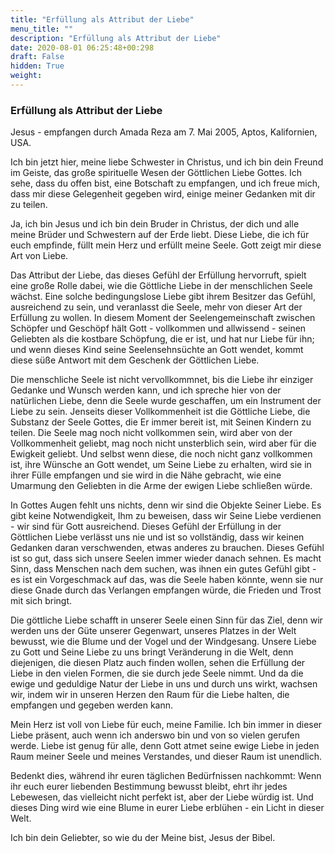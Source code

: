 ```yaml
---
title: "Erfüllung als Attribut der Liebe"
menu_title: ""
description: "Erfüllung als Attribut der Liebe"
date: 2020-08-01 06:25:48+00:298
draft: False
hidden: True
weight:
---
```

### Erfüllung als Attribut der Liebe

Jesus - empfangen durch Amada Reza am 7. Mai 2005, Aptos, Kalifornien, USA.

Ich bin jetzt hier, meine liebe Schwester in Christus, und ich bin dein Freund im Geiste, das große spirituelle Wesen der Göttlichen Liebe Gottes. Ich sehe, dass du offen bist, eine Botschaft zu empfangen, und ich freue mich, dass mir diese Gelegenheit gegeben wird, einige meiner Gedanken mit dir zu teilen.

Ja, ich bin Jesus und ich bin dein Bruder in Christus, der dich und alle meine Brüder und Schwestern auf der Erde liebt. Diese Liebe, die ich für euch empfinde, füllt mein Herz und erfüllt meine Seele. Gott zeigt mir diese Art von Liebe.

Das Attribut der Liebe, das dieses Gefühl der Erfüllung hervorruft, spielt eine große Rolle dabei, wie die Göttliche Liebe in der menschlichen Seele wächst. Eine solche bedingungslose Liebe gibt ihrem Besitzer das Gefühl, ausreichend zu sein, und veranlasst die Seele, mehr von dieser Art der Erfüllung zu wollen. In diesem Moment der Seelengemeinschaft zwischen Schöpfer und Geschöpf hält Gott - vollkommen und allwissend - seinen Geliebten als die kostbare Schöpfung, die er ist, und hat nur Liebe für ihn; und wenn dieses Kind seine Seelensehnsüchte an Gott wendet, kommt diese süße Antwort mit dem Geschenk der Göttlichen Liebe.

Die menschliche Seele ist nicht vervollkommnet, bis die Liebe ihr einziger Gedanke und Wunsch werden kann, und ich spreche hier von der natürlichen Liebe, denn die Seele wurde geschaffen, um ein Instrument der Liebe zu sein. Jenseits dieser Vollkommenheit ist die Göttliche Liebe, die Substanz der Seele Gottes, die Er immer bereit ist, mit Seinen Kindern zu teilen. Die Seele mag noch nicht vollkommen sein, wird aber von der Vollkommenheit geliebt, mag noch nicht unsterblich sein, wird aber für die Ewigkeit geliebt. Und selbst wenn diese, die noch nicht ganz vollkommen ist, ihre Wünsche an Gott wendet, um Seine Liebe zu erhalten, wird sie in ihrer Fülle empfangen und sie wird in die Nähe gebracht, wie eine Umarmung den Geliebten in die Arme der ewigen Liebe schließen würde.

In Gottes Augen fehlt uns nichts, denn wir sind die Objekte Seiner Liebe. Es gibt keine Notwendigkeit, Ihm zu beweisen, dass wir Seine Liebe verdienen - wir sind für Gott ausreichend. Dieses Gefühl der Erfüllung in der Göttlichen Liebe verlässt uns nie und ist so vollständig, dass wir keinen Gedanken daran verschwenden, etwas anderes zu brauchen. Dieses Gefühl ist so gut, dass sich unsere Seelen immer wieder danach sehnen. Es macht Sinn, dass Menschen nach dem suchen, was ihnen ein gutes Gefühl gibt - es ist ein Vorgeschmack auf das, was die Seele haben könnte, wenn sie nur diese Gnade durch das Verlangen empfangen würde, die Frieden und Trost mit sich bringt.

Die göttliche Liebe schafft in unserer Seele einen Sinn für das Ziel, denn wir werden uns der Güte unserer Gegenwart, unseres Platzes in der Welt bewusst, wie die Blume und der Vogel und der Windgesang. Unsere Liebe zu Gott und Seine Liebe zu uns bringt Veränderung in die Welt, denn diejenigen, die diesen Platz auch finden wollen, sehen die Erfüllung der Liebe in den vielen Formen, die sie durch jede Seele nimmt. Und da die ewige und geduldige Natur der Liebe in uns und durch uns wirkt, wachsen wir, indem wir in unseren Herzen den Raum für die Liebe halten, die empfangen und gegeben werden kann.

Mein Herz ist voll von Liebe für euch, meine Familie. Ich bin immer in dieser Liebe präsent, auch wenn ich anderswo bin und von so vielen gerufen werde. Liebe ist genug für alle, denn Gott atmet seine ewige Liebe in jeden Raum meiner Seele und meines Verstandes, und dieser Raum ist unendlich.

Bedenkt dies, während ihr euren täglichen Bedürfnissen nachkommt: Wenn ihr euch eurer liebenden Bestimmung bewusst bleibt, ehrt ihr jedes Lebewesen, das vielleicht nicht perfekt ist, aber der Liebe würdig ist. Und dieses Ding wird wie eine Blume in eurer Liebe erblühen - ein Licht in dieser Welt.

Ich bin dein Geliebter, so wie du der Meine bist, Jesus der Bibel.
